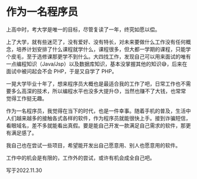 # 作为一名程序员

上高中时，考大学是唯一的目标，尽管复读了一年，终究如愿以偿。

上了大学，就有些迷茫了，没有爱好、没有特长，对未来要做什么工作没有任何概念，培养计划安排了什么课程就学什么，课程很多，但大都一学期的课程，只能学个皮毛，至于选修课那更学不到什么。大四找工作，发现自己可以用来面试的唯有一点编程知识（Java/Jsp）以及数据库知识，基本没掌握其他的知识😅，后来在面试中被问起会不会 PHP，于是又自学了 PHP。

一晃大学毕业十年了，想来程序员大概也是最适合我的工作了吧，日常工作也不需要多么高深的技术，所以编程水平也没多大提升😓，当然也赚不了大钱，也常常觉得工作挺无趣。

作为一名程序员，我觉得在当下的时代，也是一件幸事。随着手机的普及，生活中人们越来越多的接触各式各样的软件，作为程序员就能很快上手。接到诈骗短信，看眼域名，差不多就能看出真假。要是能自己开发一款满足自己需求的软件，那更有满足感了。

我自己也在尝试一些项目，希望能开发出自己愿意用、别人也愿意用的软件。

工作中的机会是有限的，工作外的尝试，或许有机会成全自己吧。

写于2022.11.30